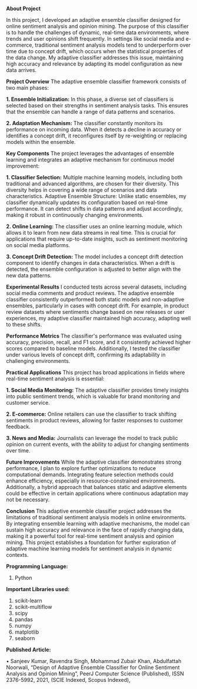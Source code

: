 **About Project**

In this project, I developed an adaptive ensemble classifier designed for online sentiment analysis and opinion mining. The purpose of this classifier is to handle the challenges of dynamic, real-time data environments, where trends and user opinions shift frequently. In settings like social media and e-commerce, traditional sentiment analysis models tend to underperform over time due to concept drift, which occurs when the statistical properties of the data change. My adaptive classifier addresses this issue, maintaining high accuracy and relevance by adapting its model configuration as new data arrives.

**Project Overview**
The adaptive ensemble classifier framework consists of two main phases:

**1. Ensemble Initialization:** In this phase, a diverse set of classifiers is selected based on their strengths in sentiment analysis tasks. This ensures that the ensemble can handle a range of data patterns and scenarios.

**2. Adaptation Mechanism:** The classifier constantly monitors its performance on incoming data. When it detects a decline in accuracy or identifies a concept drift, it reconfigures itself by re-weighting or replacing models within the ensemble.

**Key Components**
The project leverages the advantages of ensemble learning and integrates an adaptive mechanism for continuous model improvement:

**1. Classifier Selection:** Multiple machine learning models, including both traditional and advanced algorithms, are chosen for their diversity. This diversity helps in covering a wide range of scenarios and data characteristics.
Adaptive Ensemble Structure: Unlike static ensembles, my classifier dynamically updates its configuration based on real-time performance. It can detect shifts in data patterns and adjust accordingly, making it robust in continuously changing environments.

**2. Online Learning:** The classifier uses an online learning module, which allows it to learn from new data streams in real time. This is crucial for applications that require up-to-date insights, such as sentiment monitoring on social media platforms.

**3. Concept Drift Detection:** The model includes a concept drift detection component to identify changes in data characteristics. When a drift is detected, the ensemble configuration is adjusted to better align with the new data patterns.

**Experimental Results**
I conducted tests across several datasets, including social media comments and product reviews. The adaptive ensemble classifier consistently outperformed both static models and non-adaptive ensembles, particularly in cases with concept drift. For example, in product review datasets where sentiments change based on new releases or user experiences, my adaptive classifier maintained high accuracy, adapting well to these shifts.

**Performance Metrics**
The classifier's performance was evaluated using accuracy, precision, recall, and F1 score, and it consistently achieved higher scores compared to baseline models. Additionally, I tested the classifier under various levels of concept drift, confirming its adaptability in challenging environments.

**Practical Applications**
This project has broad applications in fields where real-time sentiment analysis is essential:

**1. Social Media Monitoring:** The adaptive classifier provides timely insights into public sentiment trends, which is valuable for brand monitoring and customer service.

**2. E-commerce:** Online retailers can use the classifier to track shifting sentiments in product reviews, allowing for faster responses to customer feedback.

**3. News and Media:** Journalists can leverage the model to track public opinion on current events, with the ability to adjust for changing sentiments over time.

**Future Improvements**
While the adaptive classifier demonstrates strong performance, I plan to explore further optimizations to reduce computational demands. Integrating feature selection methods could enhance efficiency, especially in resource-constrained environments. Additionally, a hybrid approach that balances static and adaptive elements could be effective in certain applications where continuous adaptation may not be necessary.

**Conclusion**
This adaptive ensemble classifier project addresses the limitations of traditional sentiment analysis models in online environments. By integrating ensemble learning with adaptive mechanisms, the model can sustain high accuracy and relevance in the face of rapidly changing data, making it a powerful tool for real-time sentiment analysis and opinion mining. This project establishes a foundation for further exploration of adaptive machine learning models for sentiment analysis in dynamic contexts.

**Programming Language:**

  1. Python
     
**Important Libraries used:** 

  1. scikit-learn
  2. scikit-multiflow
  3. scipy
  4. pandas
  5. numpy
  6. matplotlib
  7. seaborn

**Published Article:**

•	Sanjeev Kumar, Ravendra Singh, Mohammad Zubair Khan, Abdulfattah Noorwali, “Design of Adaptive Ensemble Classifier for Online Sentiment Analysis and Opinion Mining”, PeerJ Computer Science (Published), ISSN 2376-5992, 2021, (SCIE Indexed, Scopus Indexed), 
